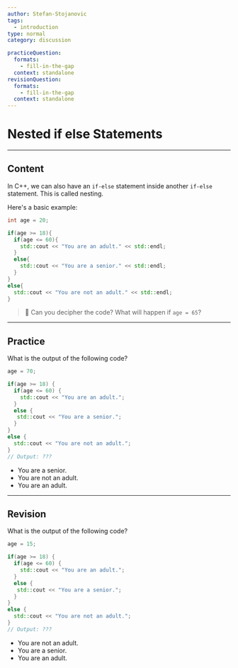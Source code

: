 ```yaml
---
author: Stefan-Stojanovic
tags:
  - introduction
type: normal
category: discussion

practiceQuestion:
  formats:
    - fill-in-the-gap
  context: standalone
revisionQuestion:
  formats:
    - fill-in-the-gap
  context: standalone
---
```


# Nested if else Statements

---

## Content

In C++, we can also have an `if-else` statement inside another `if-else` statement. This is called nesting.

Here's a basic example:
```cpp
int age = 20;

if(age >= 18){
  if(age <= 60){
    std::cout << "You are an adult." << std::endl;
  }
  else{
    std::cout << "You are a senior." << std::endl;
  }
}
else{
  std::cout << "You are not an adult." << std::endl;
}
```

> 💬 Can you decipher the code? What will happen if `age = 65`?

---

## Practice

What is the output of the following code?

```cpp
age = 70;

if(age >= 18) {
  if(age <= 60) {
    std::cout << "You are an adult.";
  }
  else {
   std::cout << "You are a senior.";
  }
}
else {
  std::cout << "You are not an adult.";
}
// Output: ???
```


- You are a senior.
- You are not an adult.
- You are an adult.

---

## Revision

What is the output of the following code?

```cpp
age = 15;

if(age >= 18) {
  if(age <= 60) {
    std::cout << "You are an adult.";
  }
  else {
   std::cout << "You are a senior.";
  }
}
else {
  std::cout << "You are not an adult.";
}
// Output: ???
```


- You are not an adult.
- You are a senior.
- You are an adult.